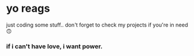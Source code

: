 # yo reags

just coding some stuff.. don't forget to check my projects if you're in need 🙃
### if i can't have love, i want power.
